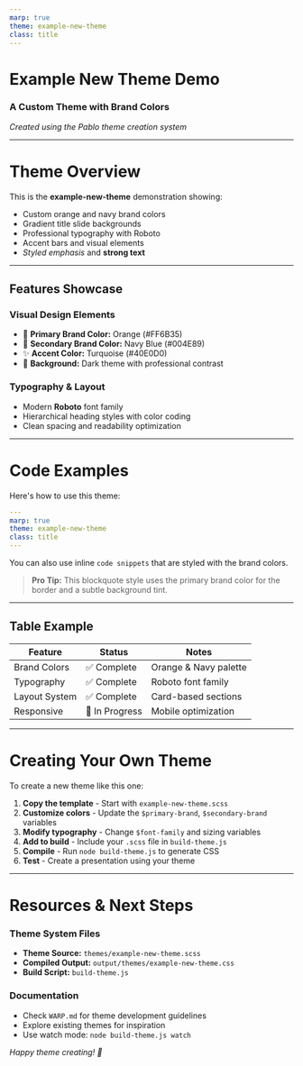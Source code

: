 ```yaml
---
marp: true
theme: example-new-theme
class: title
---
```


<!-- _class: title -->

# Example New Theme Demo
### A Custom Theme with Brand Colors
*Created using the Pablo theme creation system*

---

<!-- _class: card-single -->

# Theme Overview

This is the **example-new-theme** demonstration showing:

- Custom orange and navy brand colors
- Gradient title slide backgrounds
- Professional typography with Roboto
- Accent bars and visual elements
- *Styled emphasis* and **strong text**

---

<!-- _class: card-single -->

## Features Showcase

### Visual Design Elements
- 🎨 **Primary Brand Color:** Orange (#FF6B35)  
- 🔵 **Secondary Brand Color:** Navy Blue (#004E89)
- ✨ **Accent Color:** Turquoise (#40E0D0)
- 🌙 **Background:** Dark theme with professional contrast

### Typography & Layout
- Modern **Roboto** font family
- Hierarchical heading styles with color coding
- Clean spacing and readability optimization

---

<!-- _class: card-single -->

# Code Examples

Here's how to use this theme:

```yaml
---
marp: true
theme: example-new-theme
class: title
---
```

You can also use inline `code snippets` that are styled with the brand colors.

> **Pro Tip:** This blockquote style uses the primary brand color for the border and a subtle background tint.

---

<!-- _class: card-single -->

## Table Example

| Feature | Status | Notes |
|---------|--------|--------|
| Brand Colors | ✅ Complete | Orange & Navy palette |
| Typography | ✅ Complete | Roboto font family |
| Layout System | ✅ Complete | Card-based sections |
| Responsive | 🔄 In Progress | Mobile optimization |

---

<!-- _class: card-single -->

# Creating Your Own Theme

To create a new theme like this one:

1. **Copy the template** - Start with `example-new-theme.scss`
2. **Customize colors** - Update the `$primary-brand`, `$secondary-brand` variables
3. **Modify typography** - Change `$font-family` and sizing variables  
4. **Add to build** - Include your `.scss` file in `build-theme.js`
5. **Compile** - Run `node build-theme.js` to generate CSS
6. **Test** - Create a presentation using your theme

---

<!-- _class: card-single -->

# Resources & Next Steps

### Theme System Files
- **Theme Source:** `themes/example-new-theme.scss`
- **Compiled Output:** `output/themes/example-new-theme.css`
- **Build Script:** `build-theme.js`

### Documentation
- Check `WARP.md` for theme development guidelines
- Explore existing themes for inspiration
- Use watch mode: `node build-theme.js watch`

*Happy theme creating! 🎨*
